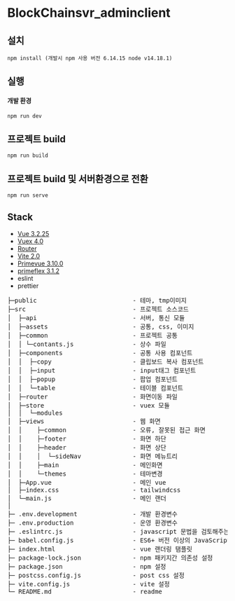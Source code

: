 # BlockChainsvr_adminclient

## 설치

```
npm install (개발시 npm 사용 버전 6.14.15 node v14.18.1)
```

## 실행

#### 개발 환경
```
npm run dev
```

## 프로젝트 build
```
npm run build
```

## 프로젝트 build 및 서버환경으로 전환
```
npm run serve
```
## Stack

-   [Vue 3.2.25](https://v3.vuejs.org/)
-   [Vuex 4.0](https://vuex.vuejs.org)
-   [Router](https://router.vuejs.org/)
-   [Vite 2.0](https://vitejs.dev/)
-   [Primevue 3.10.0](https://primefaces.org/primevue/#/)
-   [primeflex 3.1.2](https://www.primefaces.org/primeflex/)
-   eslint
-   prettier

<pre>
├─public                          - 테마, tmp이미지
├─src                             - 프로젝트 소스코드
│  ├─api                          - 서버, 통신 모듈
│  ├─assets                       - 공통, css, 이미지
│  ├─common                       - 프로젝트 공통
│  │ └─contants.js                - 상수 파일
│  ├─components                   - 공통 사용 컴포넌트
│  │  ├─copy                      - 클립보드 복사 컴포넌트
│  │  ├─input                     - input태그 컴포넌트
│  │  ├─popup                     - 팝업 컴포넌트
│  │  └─table                     - 테이블 컴포넌트
│  ├─router                       - 화면이동 파일
│  ├─store                        - vuex 모듈
│  │  └─modules
│  ├─views                        - 웹 화면
│  │    ├─common                  - 오류, 잘못된 접근 화면
│  │    ├─footer                  - 화면 하단
│  │    ├─header                  - 화면 상단
│  │    │  └─sideNav              - 화면 메뉴트리
│  │    ├─main                    - 메인화면
│  │    └─themes                  - 테마변경
│  ├─App.vue                      - 메인 vue
│  ├─index.css                    - tailwindcss
│  └─main.js                      - 메인 랜더
│
├─ .env.development               - 개발 환경변수
├─ .env.production                - 운영 환경변수
├─ .eslintrc.js                   - javascript 문법을 검토해주는 도구
├─ babel.config.js                - ES6+ 버전 이상의 JavaScript, JSX, TypeScript 코드를 하위 버전의 JavaScript 문법으로 변환
├─ index.html                     - vue 랜더링 탬플릿
├─ package-lock.json              - npm 패키지간 의존성 설정
├─ package.json                   - npm 설정
├─ postcss.config.js              - post css 설정
├─ vite.config.js                 - vite 설정
└─ README.md                      - readme

</pre>